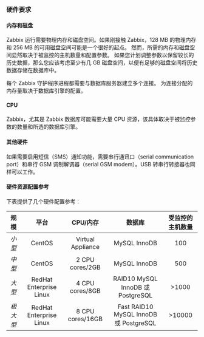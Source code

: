 ### 硬件要求

#### 内存和磁盘  
Zabbix 运行需要物理内存和磁盘空间。如果刚接触 Zabbix，128 MB 的物理内存和 256 MB 的可用磁盘空间可能是一个很好的起点。 然而，所需的内存和磁盘空间显然取决于被监控的主机数量和配置参数。 如果您计划调整参数以保留较长的历史数据，那么您应该考虑至少有几 GB 磁盘空间，以便有足够的磁盘空间将历史数据存储在数据库中。

每个 Zabbix 守护程序进程都需要与数据库服务器建立多个连接。 为连接分配的内存量取决于数据库引擎的配置。

#### CPU  
Zabbix，尤其是 Zabbix 数据库可能需要大量 CPU 资源，该具体取决于被监控参数的数量和所选的数据库引擎。

#### 其他硬件  
如果需要启用短信（SMS）通知功能，需要串行通讯口（serial communication port）和串行 GSM 调制解调器（serial GSM modem）。USB 转串行转接器也同样可以工作。

#### 硬件资源配置参考  
下表提供了几个硬件配置参考：

| 规模     | 平台                    | CPU/内存           | 数据库                                  | 受监控的主机数量 |
| :-----: | :---------------------: | :---------------: | :------------------------------------: | :-----------: |
| *小型*   | CentOS                  | Virtual Appliance | MySQL InnoDB                           | 100           |
| *中型*   | CentOS                  | 2 CPU cores/2GB   | MySQL InnoDB                           | 500           |
| *大型*   | RedHat Enterprise Linux | 4 CPU cores/8GB   | RAID10 MySQL InnoDB 或 PostgreSQL      | >1000         |
| *极大型* | RedHat Enterprise Linux | 8 CPU cores/16GB  | Fast RAID10 MySQL InnoDB 或 PostgreSQL | >10000        |

